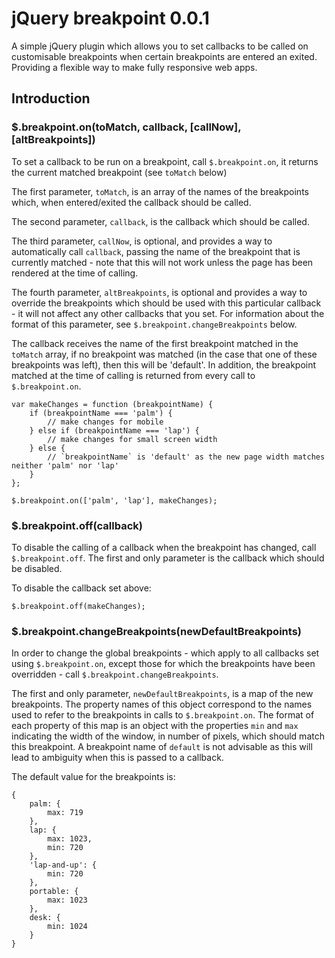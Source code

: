 # jQuery breakpoint 0.0.1 #
A simple jQuery plugin which allows you to set callbacks to be called on customisable breakpoints when certain breakpoints are entered an exited. Providing a flexible way to make fully responsive web apps.

## Introduction ##
### $.breakpoint.on(toMatch, callback, [callNow], [altBreakpoints]) ###
To set a callback to be run on a breakpoint, call `$.breakpoint.on`, it returns the current matched breakpoint (see `toMatch` below)

The first parameter, `toMatch`, is an array of the names of the breakpoints which, when entered/exited the callback should be called.

The second parameter, `callback`, is the callback which should be called.

The third parameter, `callNow`, is optional, and provides a way to automatically call `callback`, passing the name of the breakpoint that is currently matched - note that this will not work unless the page has been rendered at the time of calling.

The fourth parameter, `altBreakpoints`, is optional and provides a way to override the breakpoints which should be used with this particular callback - it will not affect any other callbacks that you set. For information about the format of this parameter, see `$.breakpoint.changeBreakpoints` below.

The callback receives the name of the first breakpoint matched in the `toMatch` array, if no breakpoint was matched (in the case that one of these breakpoints was left), then this will be 'default'. In addition, the breakpoint matched at the time of calling is returned from every call to `$.breakpoint.on`.

    var makeChanges = function (breakpointName) {
        if (breakpointName === 'palm') {
            // make changes for mobile
        } else if (breakpointName === 'lap') {
            // make changes for small screen width
        } else {
            // `breakpointName` is 'default' as the new page width matches neither 'palm' nor 'lap'
        }
    };

    $.breakpoint.on(['palm', 'lap'], makeChanges);

### $.breakpoint.off(callback) ###
To disable the calling of a callback when the breakpoint has changed, call `$.breakpoint.off`. The first and only parameter is the callback which should be disabled.

To disable the callback set above:

    $.breakpoint.off(makeChanges);

### $.breakpoint.changeBreakpoints(newDefaultBreakpoints) ###
In order to change the global breakpoints - which apply to all callbacks set using `$.breakpoint.on`, except those for which the breakpoints have been overridden - call `$.breakpoint.changeBreakpoints`.

The first and only parameter, `newDefaultBreakpoints`, is a map of the new breakpoints. The property names of this object correspond to the names used to refer to the breakpoints in calls to `$.breakpoint.on`. The format of each property of this map is an object with the properties `min` and `max` indicating the width of the window, in number of pixels, which should match this breakpoint. A breakpoint name of `default` is not advisable as this will lead to ambiguity when this is passed to a callback.

The default value for the breakpoints is:

    {
        palm: {
            max: 719
        },
        lap: {
            max: 1023,
            min: 720
        },
        'lap-and-up': {
            min: 720
        },
        portable: {
            max: 1023
        },
        desk: {
            min: 1024
        }
    }